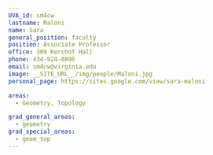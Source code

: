 ```yaml
---
UVA_id: sm4cw
lastname: Maloni
name: Sara
general_position: faculty
position: Associate Professor
office: 309 Kerchof Hall
phone: 434-924-8896
email: sm4cw@virginia.edu
image: __SITE_URL__/img/people/Maloni.jpg
personal_page: https://sites.google.com/view/sara-maloni

areas:
  - Geometry, Topology

grad_general_areas:
  - geometry
grad_special_areas:
  - geom_top
---
```

